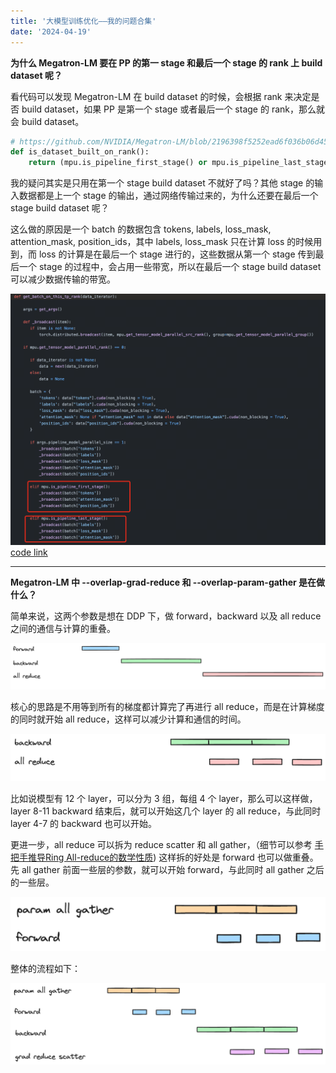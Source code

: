 ```yaml
---
title: '大模型训练优化——我的问题合集'
date: '2024-04-19'
---
```


**为什么 Megatron-LM 要在 PP 的第一 stage 和最后一个 stage 的 rank 上 build dataset 呢？**

看代码可以发现 Megatron-LM 在 build dataset 的时候，会根据 rank 来决定是否 build dataset，如果 PP 是第一个 stage 或者最后一个 stage 的 rank，那么就会 build dataset。

```python
# https://github.com/NVIDIA/Megatron-LM/blob/2196398f5252ead6f036b06d45f7acb89b1308da/pretrain_gpt.py#L168-L169
def is_dataset_built_on_rank():
    return (mpu.is_pipeline_first_stage() or mpu.is_pipeline_last_stage()) and mpu.get_tensor_model_parallel_rank() == 0
```

我的疑问其实是只用在第一个 stage build dataset 不就好了吗？其他 stage 的输入数据都是上一个 stage 的输出，通过网络传输过来的，为什么还要在最后一个 stage build dataset 呢？

这么做的原因是一个 batch 的数据包含 tokens, labels, loss_mask, attention_mask, position_ids，其中 labels, loss_mask 只在计算 loss 的时候用到，而 loss 的计算是在最后一个 stage 进行的，这些数据从第一个 stage 传到最后一个 stage 的过程中，会占用一些带宽，所以在最后一个 stage build dataset 可以减少数据传输的带宽。

![alt text](/get_batch.png)
[code link](https://github.com/NVIDIA/Megatron-LM/blob/2196398f5252ead6f036b06d45f7acb89b1308da/megatron/training/utils.py#L276-L314)

---
**Megatron-LM 中 --overlap-grad-reduce 和 --overlap-param-gather 是在做什么？**

简单来说，这两个参数是想在 DDP 下，做 forward，backward 以及 all reduce 之间的通信与计算的重叠。

![alt text](/llm_training/image.png)

核心的思路是不用等到所有的梯度都计算完了再进行 all reduce，而是在计算梯度的同时就开始 all reduce，这样可以减少计算和通信的时间。

![alt text](/llm_training/image-2.png)

比如说模型有 12 个 layer，可以分为 3 组，每组 4 个 layer，那么可以这样做，layer 8-11 backward 结束后，就可以开始这几个 layer 的 all reduce，与此同时 layer 4-7 的 backward 也可以开始。

更进一步，all reduce 可以拆为 reduce scatter 和 all gather，（细节可以参考 [手把手推导Ring All-reduce的数学性质](https://zhuanlan.zhihu.com/p/504957661)) 这样拆的好处是 forward 也可以做重叠。先 all gather 前面一些层的参数，就可以开始 forward，与此同时 all gather 之后的一些层。

![alt text](/llm_training/image-4.png)

整体的流程如下：

![alt text](/llm_training/image-5.png)